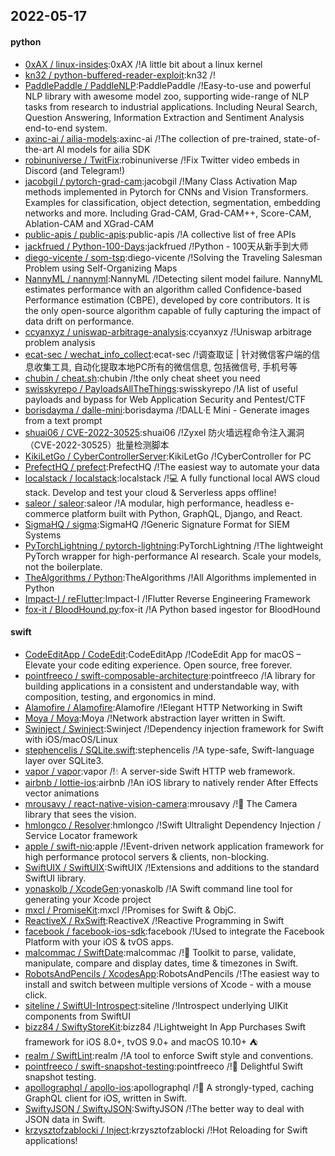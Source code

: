 ## 2022-05-17

#### python
* [0xAX / linux-insides](https://github.com/0xAX/linux-insides):0xAX /!A little bit about a linux kernel
* [kn32 / python-buffered-reader-exploit](https://github.com/kn32/python-buffered-reader-exploit):kn32 /!
* [PaddlePaddle / PaddleNLP](https://github.com/PaddlePaddle/PaddleNLP):PaddlePaddle /!Easy-to-use and powerful NLP library with awesome model zoo, supporting wide-range of NLP tasks from research to industrial applications. Including Neural Search, Question Answering, Information Extraction and Sentiment Analysis end-to-end system.
* [axinc-ai / ailia-models](https://github.com/axinc-ai/ailia-models):axinc-ai /!The collection of pre-trained, state-of-the-art AI models for ailia SDK
* [robinuniverse / TwitFix](https://github.com/robinuniverse/TwitFix):robinuniverse /!Fix Twitter video embeds in Discord (and Telegram!)
* [jacobgil / pytorch-grad-cam](https://github.com/jacobgil/pytorch-grad-cam):jacobgil /!Many Class Activation Map methods implemented in Pytorch for CNNs and Vision Transformers. Examples for classification, object detection, segmentation, embedding networks and more. Including Grad-CAM, Grad-CAM++, Score-CAM, Ablation-CAM and XGrad-CAM
* [public-apis / public-apis](https://github.com/public-apis/public-apis):public-apis /!A collective list of free APIs
* [jackfrued / Python-100-Days](https://github.com/jackfrued/Python-100-Days):jackfrued /!Python - 100天从新手到大师
* [diego-vicente / som-tsp](https://github.com/diego-vicente/som-tsp):diego-vicente /!Solving the Traveling Salesman Problem using Self-Organizing Maps
* [NannyML / nannyml](https://github.com/NannyML/nannyml):NannyML /!Detecting silent model failure. NannyML estimates performance with an algorithm called Confidence-based Performance estimation (CBPE), developed by core contributors. It is the only open-source algorithm capable of fully capturing the impact of data drift on performance.
* [ccyanxyz / uniswap-arbitrage-analysis](https://github.com/ccyanxyz/uniswap-arbitrage-analysis):ccyanxyz /!Uniswap arbitrage problem analysis
* [ecat-sec / wechat_info_collect](https://github.com/ecat-sec/wechat_info_collect):ecat-sec /!调查取证 | 针对微信客户端的信息收集工具, 自动化提取本地PC所有的微信信息, 包括微信号, 手机号等
* [chubin / cheat.sh](https://github.com/chubin/cheat.sh):chubin /!the only cheat sheet you need
* [swisskyrepo / PayloadsAllTheThings](https://github.com/swisskyrepo/PayloadsAllTheThings):swisskyrepo /!A list of useful payloads and bypass for Web Application Security and Pentest/CTF
* [borisdayma / dalle-mini](https://github.com/borisdayma/dalle-mini):borisdayma /!DALL·E Mini - Generate images from a text prompt
* [shuai06 / CVE-2022-30525](https://github.com/shuai06/CVE-2022-30525):shuai06 /!Zyxel 防火墙远程命令注入漏洞（CVE-2022-30525）批量检测脚本
* [KikiLetGo / CyberControllerServer](https://github.com/KikiLetGo/CyberControllerServer):KikiLetGo /!CyberController for PC
* [PrefectHQ / prefect](https://github.com/PrefectHQ/prefect):PrefectHQ /!The easiest way to automate your data
* [localstack / localstack](https://github.com/localstack/localstack):localstack /!💻
A fully functional local AWS cloud stack. Develop and test your cloud & Serverless apps offline!
* [saleor / saleor](https://github.com/saleor/saleor):saleor /!A modular, high performance, headless e-commerce platform built with Python, GraphQL, Django, and React.
* [SigmaHQ / sigma](https://github.com/SigmaHQ/sigma):SigmaHQ /!Generic Signature Format for SIEM Systems
* [PyTorchLightning / pytorch-lightning](https://github.com/PyTorchLightning/pytorch-lightning):PyTorchLightning /!The lightweight PyTorch wrapper for high-performance AI research. Scale your models, not the boilerplate.
* [TheAlgorithms / Python](https://github.com/TheAlgorithms/Python):TheAlgorithms /!All Algorithms implemented in Python
* [Impact-I / reFlutter](https://github.com/Impact-I/reFlutter):Impact-I /!Flutter Reverse Engineering Framework
* [fox-it / BloodHound.py](https://github.com/fox-it/BloodHound.py):fox-it /!A Python based ingestor for BloodHound

#### swift
* [CodeEditApp / CodeEdit](https://github.com/CodeEditApp/CodeEdit):CodeEditApp /!CodeEdit App for macOS – Elevate your code editing experience. Open source, free forever.
* [pointfreeco / swift-composable-architecture](https://github.com/pointfreeco/swift-composable-architecture):pointfreeco /!A library for building applications in a consistent and understandable way, with composition, testing, and ergonomics in mind.
* [Alamofire / Alamofire](https://github.com/Alamofire/Alamofire):Alamofire /!Elegant HTTP Networking in Swift
* [Moya / Moya](https://github.com/Moya/Moya):Moya /!Network abstraction layer written in Swift.
* [Swinject / Swinject](https://github.com/Swinject/Swinject):Swinject /!Dependency injection framework for Swift with iOS/macOS/Linux
* [stephencelis / SQLite.swift](https://github.com/stephencelis/SQLite.swift):stephencelis /!A type-safe, Swift-language layer over SQLite3.
* [vapor / vapor](https://github.com/vapor/vapor):vapor /!💧
A server-side Swift HTTP web framework.
* [airbnb / lottie-ios](https://github.com/airbnb/lottie-ios):airbnb /!An iOS library to natively render After Effects vector animations
* [mrousavy / react-native-vision-camera](https://github.com/mrousavy/react-native-vision-camera):mrousavy /!📸
The Camera library that sees the vision.
* [hmlongco / Resolver](https://github.com/hmlongco/Resolver):hmlongco /!Swift Ultralight Dependency Injection / Service Locator framework
* [apple / swift-nio](https://github.com/apple/swift-nio):apple /!Event-driven network application framework for high performance protocol servers & clients, non-blocking.
* [SwiftUIX / SwiftUIX](https://github.com/SwiftUIX/SwiftUIX):SwiftUIX /!Extensions and additions to the standard SwiftUI library.
* [yonaskolb / XcodeGen](https://github.com/yonaskolb/XcodeGen):yonaskolb /!A Swift command line tool for generating your Xcode project
* [mxcl / PromiseKit](https://github.com/mxcl/PromiseKit):mxcl /!Promises for Swift & ObjC.
* [ReactiveX / RxSwift](https://github.com/ReactiveX/RxSwift):ReactiveX /!Reactive Programming in Swift
* [facebook / facebook-ios-sdk](https://github.com/facebook/facebook-ios-sdk):facebook /!Used to integrate the Facebook Platform with your iOS & tvOS apps.
* [malcommac / SwiftDate](https://github.com/malcommac/SwiftDate):malcommac /!🐔
Toolkit to parse, validate, manipulate, compare and display dates, time & timezones in Swift.
* [RobotsAndPencils / XcodesApp](https://github.com/RobotsAndPencils/XcodesApp):RobotsAndPencils /!The easiest way to install and switch between multiple versions of Xcode - with a mouse click.
* [siteline / SwiftUI-Introspect](https://github.com/siteline/SwiftUI-Introspect):siteline /!Introspect underlying UIKit components from SwiftUI
* [bizz84 / SwiftyStoreKit](https://github.com/bizz84/SwiftyStoreKit):bizz84 /!Lightweight In App Purchases Swift framework for iOS 8.0+, tvOS 9.0+ and macOS 10.10+
⛺
* [realm / SwiftLint](https://github.com/realm/SwiftLint):realm /!A tool to enforce Swift style and conventions.
* [pointfreeco / swift-snapshot-testing](https://github.com/pointfreeco/swift-snapshot-testing):pointfreeco /!📸
Delightful Swift snapshot testing.
* [apollographql / apollo-ios](https://github.com/apollographql/apollo-ios):apollographql /!📱
A strongly-typed, caching GraphQL client for iOS, written in Swift.
* [SwiftyJSON / SwiftyJSON](https://github.com/SwiftyJSON/SwiftyJSON):SwiftyJSON /!The better way to deal with JSON data in Swift.
* [krzysztofzablocki / Inject](https://github.com/krzysztofzablocki/Inject):krzysztofzablocki /!Hot Reloading for Swift applications!
